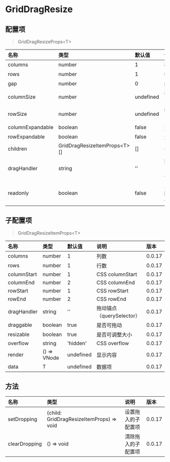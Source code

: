 # GridDragResize

## 配置项

> GridDragResizeProps&lt;T&gt;

| 名称             | 类型                               | 默认值    | 说明                                          | 版本   |
| :--------------- | :--------------------------------- | :-------- | :-------------------------------------------- | :----- |
| columns          | number                             | 1         | 列数                                          | 0.0.17 |
| rows             | number                             | 1         | 行数                                          | 0.0.17 |
| gap              | number                             | 0         | 间隙                                          | 0.0.17 |
| columnSize       | number                             | undefined | 列宽，undefined 相当于 1fr                    | 0.0.17 |
| rowSize          | number                             | undefined | 行高，undefined 相当于 1fr                    | 0.0.17 |
| columnExpandable | boolean                            | false     | 允许向右扩展列数                              | 0.0.17 |
| rowExpandable    | boolean                            | false     | 允许向下扩展行数                              | 0.0.17 |
| children         | GridDragResizeItemProps&lt;T&gt;[] | []        | 子配置项                                      | 0.0.17 |
| dragHandler      | string                             | ''        | 拖动锚点（querySelector），子组件优先级更高   | 0.0.17 |
| readonly         | boolean                            | false     | 只读，true 将禁用子配置项的可拖动和可调整大小 | 0.0.17 |

## 子配置项

> GridDragResizeItemProps&lt;T&gt;

| 名称        | 类型        | 默认值    | 说明                      | 版本   |
| :---------- | :---------- | :-------- | :------------------------ | :----- |
| columns     | number      | 1         | 列数                      | 0.0.17 |
| rows        | number      | 1         | 行数                      | 0.0.17 |
| columnStart | number      | 1         | CSS columnStart           | 0.0.17 |
| columnEnd   | number      | 2         | CSS columnEnd             | 0.0.17 |
| rowStart    | number      | 1         | CSS rowStart              | 0.0.17 |
| rowEnd      | number      | 2         | CSS rowEnd                | 0.0.17 |
| dragHandler | string      | ''        | 拖动锚点（querySelector） | 0.0.17 |
| draggable   | boolean     | true      | 是否可拖动                | 0.0.17 |
| resizable   | boolean     | true      | 是否可调整大小            | 0.0.17 |
| overflow    | string      | 'hidden'  | CSS overflow              | 0.0.17 |
| render      | () => VNode | undefined | 显示内容                  | 0.0.17 |
| data        | T           | undefined | 数据项                    | 0.0.17 |

## 方法

| 名称          | 类型                                        | 说明               | 版本   |
| :------------ | :------------------------------------------ | :----------------- | :----- |
| setDropping   | (child: GridDragResizeItemProps) =&gt; void | 设置拖入的子配置项 | 0.0.17 |
| clearDropping | () =&gt; void                               | 清除拖入的子配置项 | 0.0.17 |
